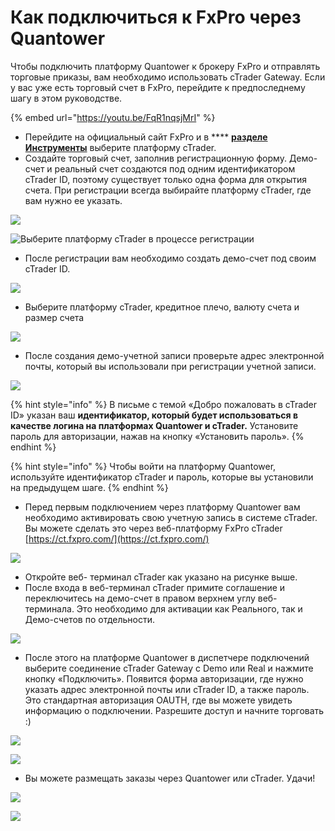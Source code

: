 # Как подключиться к FxPro через Quantower

Чтобы подключить платформу Quantower к брокеру FxPro и отправлять торговые приказы, вам необходимо использовать cTrader Gateway. Если у вас уже есть торговый счет в FxPro, перейдите к предпоследнему шагу в этом руководстве.

{% embed url="https://youtu.be/FqR1nqsjMrI" %}

* Перейдите на официальный сайт FxPro и в **** [**разделе Инструменты**](https://www.fxpro.com/trading-platforms/ctrader) выберите платформу cTrader.
* Создайте торговый счет, заполнив регистрационную форму. Демо-счет и реальный счет создаются под одним идентификатором cTrader ID, поэтому существует только одна форма для открытия счета. При регистрации всегда выбирайте платформу cTrader, где вам нужно ее указать.

![](../../.gitbook/assets/platforma-ctrader-registraciya.png)



![Выберите платформу cTrader в процессе регистрации](../../.gitbook/assets/register-with-fxpro-\_-select-ctrader.png)

* После регистрации вам необходимо создать демо-счет под своим cTrader ID.

![](../../.gitbook/assets/demoschet.png)

* Выберите платформу cTrader, кредитное плечо, валюту счета и размер счета

![](../../.gitbook/assets/demoschet-2.png.jpg)

* После создания демо-учетной записи проверьте адрес электронной почты, который вы использовали при регистрации учетной записи.&#x20;

![](../../.gitbook/assets/demoschet3.png.jpg)

{% hint style="info" %}
В письме с темой «Добро пожаловать в cTrader ID» указан ваш **идентификатор, который будет использоваться в качестве логина на платформах Quantower и cTrader.** Установите пароль для авторизации, нажав на кнопку «Установить пароль».
{% endhint %}

{% hint style="info" %}
Чтобы войти на платформу Quantower, используйте идентификатор cTrader и пароль, которые вы установили на предыдущем шаге.
{% endhint %}

* Перед первым подключением через платформу Quantower вам необходимо активировать свою учетную запись в системе cTrader. Вы можете сделать это через веб-платформу FxPro cTrader [https://ct.fxpro.com/](https://ct.fxpro.com/)

![](../../.gitbook/assets/fxpro-ctrader-activation.png)

* Откройте веб- терминал  cTrader как указано на рисунке выше.
* После входа в веб-терминал cTrader примите соглашение и переключитесь на демо-счет в правом верхнем углу веб-терминала. Это необходимо для активации как Реального, так и Демо-счетов по отдельности.

![](../../.gitbook/assets/select-demo-account.png)

* После этого на платформе Quantower в диспетчере подключений выберите соединение cTrader Gateway с Demo или Real и нажмите кнопку «Подключить». Появится форма авторизации, где нужно указать адрес электронной почты или cTrader ID, а также пароль. Это стандартная авторизация OAUTH, где вы можете увидеть информацию о подключении. Разрешите доступ и начните торговать :)

![](../../.gitbook/assets/ctrader-connection.gif)

![](../../.gitbook/assets/oauth-2019-08-14-18.57.12.png)

* Вы можете размещать заказы через Quantower или cTrader. Удачи!

![](../../.gitbook/assets/fkhpro.png)

![](../../.gitbook/assets/chart-on-ctrader-an-quantower.png)
